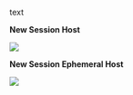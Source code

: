 text


**New Session Host**

<a href="https://portal.azure.com/#create/Microsoft.Template/uri/https%3A%2F%2Fraw.githubusercontent.com%2FCopaco%2Fhandsonlab%2Fmaster%2FWVDAdvanced%2FWVD-NewHost.json" target="_blank">
    <img src="https://aka.ms/deploytoazurebutton"/>
</a>


**New Session Ephemeral Host**

<a href="https://portal.azure.com/#create/Microsoft.Template/uri/https%3A%2F%2Fraw.githubusercontent.com%2FCopaco%2Fhandsonlab%2Fmaster%2FWVDAdvanced%2FNew-EphemeralHost.json" target="_blank">
    <img src="https://aka.ms/deploytoazurebutton"/>
</a>
